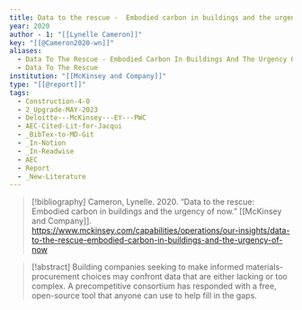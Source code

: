 ```yaml
---
title: Data to the rescue -  Embodied carbon in buildings and the urgency of now
year: 2020
author - 1: "[[Lynelle Cameron]]"
key: "[[@Cameron2020-wn]]"
aliases:
  - Data To The Rescue - Embodied Carbon In Buildings And The Urgency Of Now
  - Data To The Rescue
institution: "[[McKinsey and Company]]"
type: "[[@report]]"
tags:
  - Construction-4-0
  - 2_Upgrade-MAY-2023
  - Deloitte---McKinsey---EY---PWC
  - AEC-Cited-Lit-for-Jacqui
  - _BibTex-to-MD-Git
  - _In-Notion
  - _In-Readwise
  - AEC
  - Report
  - _New-Literature
---
```


> [!bibliography]
> Cameron, Lynelle. 2020. “Data to the rescue: Embodied carbon in buildings and the urgency of now.” [[McKinsey and Company]]. https://www.mckinsey.com/capabilities/operations/our-insights/data-to-the-rescue-embodied-carbon-in-buildings-and-the-urgency-of-now

> [!abstract]
> Building companies seeking to make informed materials-procurement choices may confront data that are either lacking or too complex. A precompetitive consortium has responded with a free, open-source tool that anyone can use to help fill in the gaps.